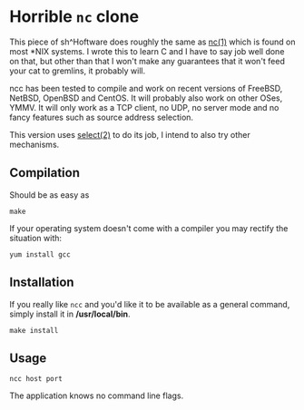 # Horrible `nc` clone

This piece of sh^Hoftware does roughly the same as [nc(1)](https://www.freebsd.org/cgi/man.cgi?query=nc&sektion=1)
which is found on most \*NIX systems.  I wrote this to learn C and I
have to say job well done on that, but other than that I won't make any
guarantees that it won't feed your cat to gremlins, it probably will.

ncc has been tested to compile and work on recent versions of FreeBSD,
NetBSD, OpenBSD and CentOS.  It will probably also work on other OSes,
YMMV.  It will only work as a TCP client, no UDP, no server mode and no
fancy features such as source address selection.

This version uses [select(2)](https://www.freebsd.org/cgi/man.cgi?query=select&sektion=2)
to do its job, I intend to also try other mechanisms.


## Compilation

Should be as easy as

	make

If your operating system doesn't come with a compiler you may rectify
the situation with:

	yum install gcc


## Installation

If you really like `ncc` and you'd like it to be available as a general
command, simply install it in **/usr/local/bin**.

	make install


## Usage

	ncc host port

The application knows no command line flags.
